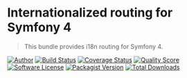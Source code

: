 # Internationalized routing for Symfony 4

> This bundle provides i18n routing for Symfony 4.

[![Author](https://img.shields.io/badge/author-@frankdejonge-blue.svg?style=flat-square)](https://twitter.com/frankdejonge)
[![Build Status](https://img.shields.io/travis/frankdejonge/symfony-i18n-routing/master.svg?style=flat-square)](https://travis-ci.org/frankdejonge/symfony-i18n-routing)
[![Coverage Status](https://img.shields.io/scrutinizer/coverage/g/frankdejonge/symfony-i18n-routing.svg?style=flat-square)](https://scrutinizer-ci.com/g/frankdejonge/symfony-i18n-routing/code-structure)
[![Quality Score](https://img.shields.io/scrutinizer/g/frankdejonge/symfony-i18n-routing.svg?style=flat-square)](https://scrutinizer-ci.com/g/frankdejonge/symfony-i18n-routing)
[![Software License](https://img.shields.io/badge/license-MIT-brightgreen.svg?style=flat-square)](LICENSE)
[![Packagist Version](https://img.shields.io/packagist/v/frankdejonge/symfony-i18n-routing.svg?style=flat-square)](https://packagist.org/packages/frankdejonge/symfony-i18n-routing)
[![Total Downloads](https://img.shields.io/packagist/dt/frankdejonge/symfony-i18n-routing.svg?style=flat-square)](https://packagist.org/packages/frankdejonge/symfony-i18n-routing)
